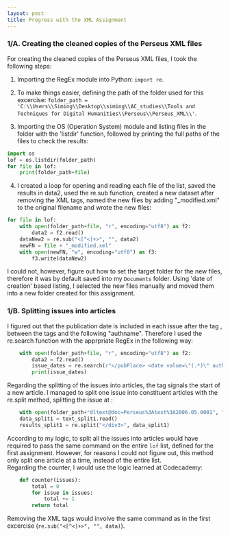```yaml
---
layout: post
title: Progress with the XML Assignment
---
```


### 1/A. Creating the cleaned copies of the Perseus XML files
For creating the cleaned copies of the Perseus XML files, I took the following steps:  

1. Importing the RegEx module into Python: `import re`.  

2. To make things easier, defining the path of the folder used for this excercise: `folder_path = 'C:\\Users\\Siming\\Desktop\\siming\\AC_studies\\Tools and Techniques for Digital Humanities\\Perseus\\Perseus_XML\\'`.  

3. Importing the OS (Operation System) module and listing files in the folder with the 'listdir' function, followed by printing the full paths of the files to check the results:  
```python
import os
lof = os.listdir(folder_path)
for file in lof:
    print(folder_path+file)
```
    
4. I created a loop for opening and reading each file of the list, saved the results in data2, used the re.sub function, 
created a new dataset after removing the XML tags, named the new files by adding "_modified.xml" to the original filename 
and wrote the new files:
```python
for file in lof:
    with open(folder_path+file, "r", encoding="utf8") as f2:
        data2 = f2.read()
    dataNew2 = re.sub("<[^<]+>", "", data2)
    newFN = file + "_modified.xml"
    with open(newFN, "w", encoding="utf8") as f3:
        f3.write(dataNew2)
```

I could not, however, figure out how to set the target folder for the new files, therefore it was by default saved into my
`Documents` folder. Using 'date of creation' based listing, I selected the new files manually and moved them into a new folder
created for this assignment.  


### 1/B. Splitting issues into articles
I figured out that the publication date is included in each issue after the tag <date value>, between the tags </pubPlace> and the following "authname". Therefore I used the re.search function with the apprpriate RegEx in the following way:  
```python
    with open(folder_path+file, "r", encoding="utf8") as f2:
        data2 = f2.read()
        issue_dates = re.search(r"</pubPlace> <date value=\"(.*)\" authname", data2).group(1)
        print(issue_dates)
```  
Regarding the splitting of the issues into articles, the tag <div3> signals the start of a new article. I managed to split one issue into
constituent articles with the re.split method, splitting the issue at </div3>:  
```python
    with open(folder_path+"dltext@doc=Perseus%3Atext%3A2006.05.0001", "r", encoding="utf8") as text_split1:
    data_split1 = text_split1.read()
    results_split1 = re.split("</div3>", data_split1)
```  
According to my logic, to split all the issues into articles would have required to pass the same command on the entire `lof` list, defined for the first assignment. However, for reasons I could not figure out, this method only split one article at a time, instead of the entire list.  
Regarding the counter, I would use the logic learned at Codecademy:  
```python
    def counter(issues):
        total = 0
        for issue in issues:
            total += 1
        return total
```  
Removing the XML tags would involve the same command as in the first excercise (`re.sub("<[^<]+>", "", data)`).

    
